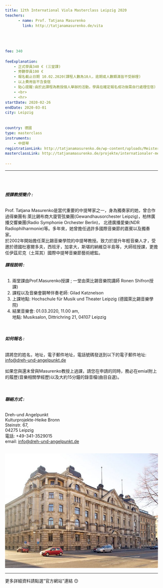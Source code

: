 ```yaml
---
title: 12th International Viola Masterclass Leipzig 2020
teachers:
      - name: Prof. Tatjana Masurenko
        link: http://tatjanamasurenko.de/vita




fee: 340

feeExplanation: 
    - 正式學員340 € (三堂課)
    - 旁聽學員100 €
    - 報名截止日期 10.02.2020(課程人數為10人，逾期或人數額滿皆不受辦理)
    - 以上費用皆不含食宿
    - 貼心提醒:由於此課程為教授個人舉辦的活動，學員在確定報名成功後需自行處理住宿)
    - <br>
    - <hr>
startDate: 2020-02-26
endDate: 2020-03-01
city: Leipzig
      

country: 德國
type: masterclass
instruments:
    - 中提琴
registrationLink: http://tatjanamasurenko.de/wp-content/uploads/Meisterkurs_Masterclass_Viola_LEIPZIG_2020.pdf
masterclassLink: http://tatjanamasurenko.de/projekte/internationaler-meisterkurs-fuer-viola-leipzig/12-internationaler-meisterkurs-viola-leipzig-2020/
    
---
```

<hr>
<br>
<br>

###### __授課教授簡介 :__<br> 

Prof. Tatjana Masurenko是當代重要的中提琴家之一，身為獨奏家的她，曾合作過得樂團有:萊比錫布商大廈管弦樂團(Gewandhausorchester Leipzig)，柏林廣播交響樂團(Radio Symphonie Orchester Berlin)，
北德廣播愛樂(NDR Radiophilharmonie)等。多年來，她曾擔任過許多國際音樂節的嘉賓以及獨奏家。<br>
於2002年開始擔任萊比錫音樂學院的中提琴教授。致力於提升年輕音樂人才，受邀於德國杜塞爾多夫，西班牙，加拿大，斯堪的納維亞半島等，大師班授課，更擔任伊茲尼克（土耳其）國際中提琴音樂節藝術總監。
<br>

###### __課程說明 :__<br>  
1) 兩堂課由Prof.Masurenko授課 ; 一堂由萊比錫音樂院講師 Ronen Shifron授課)<br>
2) 課程以及音樂會鋼琴伴奏老師: Gilad Katznelson<br>
3) 上課地點: Hochschule für Musik und Theater Leipzig (德國萊比錫音樂學院)<br>
4) 結業音樂會: 01.03.2020, 11.00 am,<br>
地點: Musiksalon, Dittrichring 21, 04107 Leipzig <br>

<br>

###### __如何報名 :__<br>  
請將您的姓名，地址，電子郵件地址，電話號碼發送到以下的電子郵件地址:<br>
info@dreh-und-angelpunkt.de<br>
<br>
如果您與還未曾與Masurenko教授上過課，請您在申請的同時，務必在emial附上的履歷(音樂相關學經歷)以及大約15分鐘的錄音檔(曲目自選)。<br>
<br>
<br>
###### __聯絡方式 :__<br>  
Dreh-und Angelpunkt<br>
Kulturprojekte-Heike Bronn<br>
Steinstr. 67,<br>
04275 Leipzig<br>
電話: +49-341-3529015<br>
email: info@dreh-und-angelpunkt.de
<br>
<br>

<img src="../assets/img/leipzig-musikhochschule.jpg" class="img-fluid" alt="...">



<br>
<hr>
更多詳細資料請點選"官方網站"連結 😊
